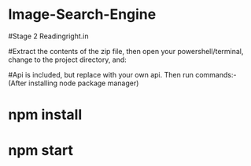 # Image-Search-Engine
#Stage 2 Readingright.in

#Extract the contents of the zip file, then open your powershell/terminal, change to the project directory, and:

#Api is included, but replace with your own api.
Then run commands:- (After installing node package manager)

# npm install
# npm start



